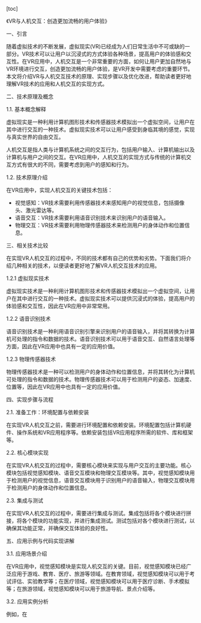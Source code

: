 
[toc]                    
                
                
《VR与人机交互：创造更加流畅的用户体验》

一、引言

随着虚拟技术的不断发展，虚拟现实(VR)已经成为人们日常生活中不可或缺的一部分。VR技术可以让用户以沉浸式的方式体验各种场景，提高用户的体验感和交互性。在VR应用中，人机交互是一个非常重要的方面，如何让用户更加自然地与VR环境进行交互，创造更加流畅的用户体验，是VR开发中需要考虑的重要环节。本文将介绍VR与人机交互技术的原理、实现步骤以及优化改进，帮助读者更好地理解VR技术的应用和人机交互的实现方式。

二、技术原理及概念

1.1. 基本概念解释

虚拟现实是一种利用计算机图形技术和传感器技术模拟出一个虚拟空间，让用户在其中进行交互的一种技术。虚拟现实技术可以让用户感受到身临其境的感觉，实现与真实世界的自由交互。

人机交互是指人类与计算机系统之间的交互行为，包括用户输入、计算机输出以及计算机与用户之间的交互。在VR应用中，人机交互的实现方式与传统的计算机交互方式有很大的不同，需要考虑到用户的感知和行为。

1.2. 技术原理介绍

在VR应用中，实现人机交互的关键技术包括：

- 视觉感知：VR技术需要利用传感器技术来感知用户的视觉信息，包括摄像头、激光雷达等。
- 语音交互：VR技术需要利用语音识别技术来识别用户的语音输入。
- 物理交互：VR技术需要利用物理传感器技术来检测用户的身体动作和位置信息。

三、相关技术比较

在实现VR人机交互的过程中，不同的技术都有自己的优势和劣势。下面我们将介绍几种相关的技术，以便读者更好地了解VR人机交互技术的应用。

1.2.1 虚拟现实技术

虚拟现实技术是一种利用计算机图形技术和传感器技术模拟出一个虚拟空间，让用户在其中进行交互的一种技术。虚拟现实技术可以提供沉浸式的体验，提高用户的体验感和交互性，因此在VR应用中非常常用。

1.2.2 语音识别技术

语音识别技术是一种利用语音识别引擎来识别用户的语音输入，并将其转换为计算机可处理的指令和数据的技术。语音识别技术可以用于语音交互、自然语言处理等方面，因此在VR应用中也具有一定的应用价值。

1.2.3 物理传感器技术

物理传感器技术是一种可以检测用户的身体动作和位置信息，并将其转化为计算机可处理的指令和数据的技术。物理传感器技术可以用于检测用户的姿态、加速度、位置等，因此在VR应用中也具有一定的应用价值。

四、实现步骤与流程

2.1. 准备工作：环境配置与依赖安装

在实现VR人机交互之前，需要进行环境配置和依赖安装。环境配置包括计算机硬件、操作系统和VR应用程序等。依赖安装包括VR应用程序所需的软件、库和框架等。

2.2. 核心模块实现

在实现VR人机交互的过程中，需要核心模块来实现与用户交互的主要功能。核心模块包括视觉感知模块、语音交互模块和物理交互模块等。其中，视觉感知模块用于检测用户的视觉信息，语音交互模块用于识别用户的语音输入，物理交互模块用于检测用户的身体动作和位置信息。

2.3. 集成与测试

在实现VR人机交互的过程中，需要进行集成与测试。集成包括将各个模块进行拼接，将各个模块的功能实现，并进行集成测试。测试包括对各个模块进行测试，以确保其功能正常，并确保交互体验的良好性。

五、应用示例与代码实现讲解

3.1. 应用场景介绍

在VR应用中，视觉感知模块是实现人机交互的关键。目前，视觉感知模块已经广泛应用于游戏、教育、医疗、旅游等领域。在教育领域，视觉感知模块可以用于考试评估、实验教学等；在医疗领域，视觉感知模块可以用于医疗诊断、手术模拟等；在旅游领域，视觉感知模块可以用于旅游导航、景点介绍等。

3.2. 应用实例分析

例如，在

